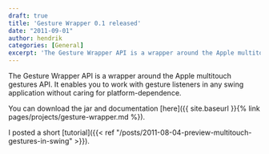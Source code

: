 ```yaml
---
draft: true
title: 'Gesture Wrapper 0.1 released'
date: "2011-09-01"
author: hendrik
categories: [General]
excerpt: 'The Gesture Wrapper API is a wrapper around the Apple multitouch gestures API. It enables you to work with gesture listeners in any swing application without caring for platform-dependence.'
---
```

The Gesture Wrapper API is a wrapper around the Apple multitouch gestures API. It enables you to work with gesture listeners in any swing application without caring for platform-dependence.

You can download the jar and documentation [here]({{ site.baseurl }}{% link pages/projects/gesture-wrapper.md %}).

I posted a short [tutorial]({{< ref "/posts/2011-08-04-preview-multitouch-gestures-in-swing" >}}).
